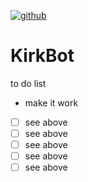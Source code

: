 [![github](https://img.shields.io/github/stars/freeCodeCamp/freeCodeCamp.svg)]()

# KirkBot
to do list
- make it work
- [ ] see above
- [ ] see above
- [ ] see above
- [ ] see above
- [ ] see above
